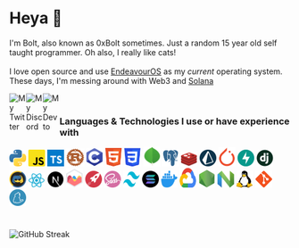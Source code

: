 # Heya 👋

I'm Bolt, also known as 0xBolt sometimes. Just a random 15 year old self taught programmer. Oh also, I really like cats!
<br><br>
I love open source and use [EndeavourOS](https://endeavouros.com) as my *current* operating system.
<br>
These days, I'm messing around with Web3 and [Solana](https://solana.com)

<a href="https://twitter.com/0xBolt">
  <img align="left" alt="My Twitter" width="30px" src="https://raw.githubusercontent.com/peterthehan/peterthehan/master/assets/twitter.svg" />
</a>
<a href="https://discord.com/users/791950104680071188">
  <img align="left" alt="My Discord" width="30px" src="https://raw.githubusercontent.com/peterthehan/peterthehan/master/assets/discord.svg" />
</a>
<a href="https://dev.to/0xbolt/">
  <img align="left" alt="My Dev to" width="30px" src="https://cdn.worldvectorlogo.com/logos/devto.svg" />
</a>

<br>

### Languages & Technologies I use or have experience with

<div><!-- make img inline -->
<!-- Languages -->
<img src="icons/python.svg" width="30px">
<img src="icons/javascript.svg" width="30px">
<img src="icons/typescript.svg" width="30px">
<img src="icons/rust.svg" width="32px" height="32px">
<img src="icons/c.svg" width="30px">
<img src="icons/html.svg" width="30px">
<img src="icons/css.svg" width="30px">
<!-- Databases -->
<img src="icons/mongodb.svg" width="30px" height="35px">
<img src="icons/postgresql.svg" width="30px">
<img src="icons/redis.svg" width="30px">
<img src="icons/prisma.svg" width="30px">
<!-- Frameworks and packages -->
<img src="icons/pytorch.svg" width="30px">
<img src="icons/fastapi.svg" width="30px">
<img src="icons/django.svg" width="30px">
<img src="icons/discordpy.svg" width="30px">
<img src="icons/reactjs.svg" width="30px">
<img src="icons/nextjs.svg" width="30px">
<img src="icons/chartjs.svg" width="30px">
<img src="icons/rocketrs.svg" width="30px">
<img src="icons/sass.svg" width="30px">
<img src="icons/tailwindcss.svg" width="30px" height="30px">
<!-- Other technologies -->
<img src="icons/solana.svg" width="30px" height="30px">
<img src="icons/docker.svg" width="30px" height="30px">
<img src="icons/gcloud.svg" width="30px" height="35px">
<img src="icons/nodejs.svg" width="30px">
<img src="icons/neovim.svg" width="30px" height="30px">
<img src="icons/linux.svg" width="30px" height="30px">
<img src="icons/git.svg" width="30px">
<img src="icons/yarn.svg" width="30px">

</div>

# 

![GitHub Streak](http://github-readme-streak-stats.herokuapp.com?user=GitBolt&theme=tokyonight_duo&date_format=M%20j%5B%2C%20Y%5D)
